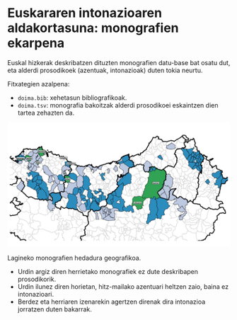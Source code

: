 
# Euskararen intonazioaren aldakortasuna: monografien ekarpena

Euskal hizkerak deskribatzen dituzten monografien datu-base bat osatu dut, eta alderdi prosodikoek (azentuak, intonazioak) duten tokia neurtu.

Fitxategien azalpena:

- `doima.bib`: xehetasun bibliografikoak.
- `doima.tsv`: monografia bakoitzak alderdi prosodikoei eskaintzen dien tartea zehazten da.

![intonazioa_izenak_mapa](irudiak/3_intonazioa_izenak.jpg)

Lagineko monografien hedadura geografikoa.

- Urdin argiz diren herrietako monografiek ez dute deskribapen prosodikorik.
- Urdin ilunez diren horietan, hitz-mailako azentuari heltzen zaio, baina ez intonazioari.
- Berdez eta herriaren izenarekin agertzen direnak dira intonazioa jorratzen duten bakarrak.
